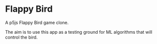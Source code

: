 # Flappy Bird
A p5js Flappy Bird game clone.

The aim is to use this app as a testing ground for ML algorithms that will control the bird.
